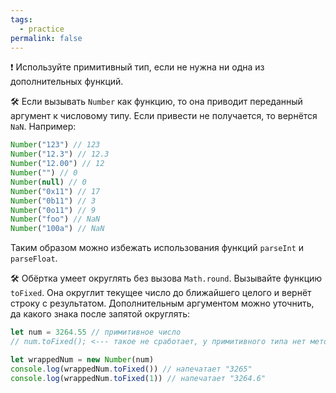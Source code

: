```yaml
---
tags:
  - practice
permalink: false
---
```


❗️ Используйте примитивный тип, если не нужна ни одна из дополнительных функций.

🛠 Если вызывать `Number` как функцию, то она приводит переданный аргумент к числовому типу. Если привести не получается, то вернётся `NaN`. Например:

```js
Number("123") // 123
Number("12.3") // 12.3
Number("12.00") // 12
Number("") // 0
Number(null) // 0
Number("0x11") // 17
Number("0b11") // 3
Number("0o11") // 9
Number("foo") // NaN
Number("100a") // NaN
```

Таким образом можно избежать использования функций `parseInt` и `parseFloat`.

🛠 Обёртка умеет округлять без вызова `Math.round`. Вызывайте функцию `toFixed`. Она округлит текущее число до ближайшего целого и вернёт строку с результатом. Дополнительным аргументом можно уточнить, да какого знака после запятой округлять:

```js
let num = 3264.55 // примитивное число
// num.toFixed(); <--- такое не сработает, у примитивного типа нет метода toFixed

let wrappedNum = new Number(num)
console.log(wrappedNum.toFixed()) // напечатает "3265"
console.log(wrappedNum.toFixed(1)) // напечатает "3264.6"
```

